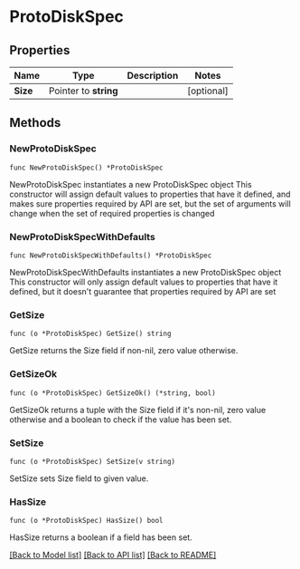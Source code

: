 # ProtoDiskSpec

## Properties

Name | Type | Description | Notes
------------ | ------------- | ------------- | -------------
**Size** | Pointer to **string** |  | [optional] 

## Methods

### NewProtoDiskSpec

`func NewProtoDiskSpec() *ProtoDiskSpec`

NewProtoDiskSpec instantiates a new ProtoDiskSpec object
This constructor will assign default values to properties that have it defined,
and makes sure properties required by API are set, but the set of arguments
will change when the set of required properties is changed

### NewProtoDiskSpecWithDefaults

`func NewProtoDiskSpecWithDefaults() *ProtoDiskSpec`

NewProtoDiskSpecWithDefaults instantiates a new ProtoDiskSpec object
This constructor will only assign default values to properties that have it defined,
but it doesn't guarantee that properties required by API are set

### GetSize

`func (o *ProtoDiskSpec) GetSize() string`

GetSize returns the Size field if non-nil, zero value otherwise.

### GetSizeOk

`func (o *ProtoDiskSpec) GetSizeOk() (*string, bool)`

GetSizeOk returns a tuple with the Size field if it's non-nil, zero value otherwise
and a boolean to check if the value has been set.

### SetSize

`func (o *ProtoDiskSpec) SetSize(v string)`

SetSize sets Size field to given value.

### HasSize

`func (o *ProtoDiskSpec) HasSize() bool`

HasSize returns a boolean if a field has been set.


[[Back to Model list]](../README.md#documentation-for-models) [[Back to API list]](../README.md#documentation-for-api-endpoints) [[Back to README]](../README.md)


